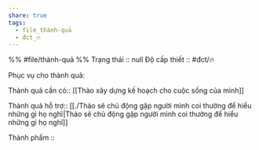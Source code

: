 ```yaml
---
share: true
tags:
  - file_thành-quả
  - đct_🔥
---
```


%%
#file/thành-quả
%%
Trạng thái :: null
Độ cấp thiết :: #đct/🔥

Phục vụ cho thành quả:

Thành quả cần có:: [[Thảo xây dựng kế hoạch cho cuộc sống của mình]]

Thành quả hỗ trợ:: [[./Thảo sẽ chủ động gặp người mình coi thường để hiểu những gì họ nghĩ|Thảo sẽ chủ động gặp người mình coi thường để hiểu những gì họ nghĩ]]

Thành phẩm ::